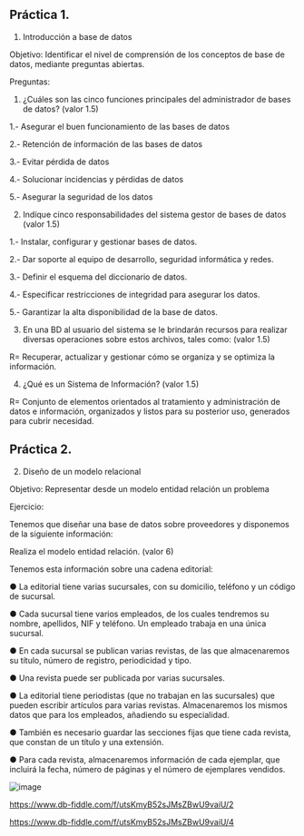 ## Práctica 1.

1. Introducción a base de datos

Objetivo: Identificar el nivel de comprensión de los conceptos de base de datos,
mediante preguntas abiertas.
 
Preguntas:

1. ¿Cuáles son las cinco funciones principales del administrador de bases de datos?
(valor 1.5)


1.- Asegurar el buen funcionamiento de las bases de datos

2.- Retención de información de las bases de datos

3.- Evitar pérdida de datos

4.- Solucionar incidencias y pérdidas de datos

5.- Asegurar la seguridad de los datos


2. Indíque cinco responsabilidades del sistema gestor de bases de datos (valor 1.5)

1.- Instalar, configurar y gestionar bases de datos.

2.- Dar soporte al equipo de desarrollo, seguridad informática y redes.

3.- Definir el esquema del diccionario de datos.

4.- Especificar restricciones de integridad para asegurar los datos.

5.- Garantizar la alta disponibilidad de la base de datos.

3. En una BD al usuario del sistema se le brindarán recursos para realizar diversas
operaciones sobre estos archivos, tales como: (valor 1.5)

R= Recuperar, actualizar y gestionar cómo se organiza y se optimiza la información.

4. ¿Qué es un Sistema de Información? (valor 1.5)

R= Conjunto de elementos orientados al tratamiento y administración de datos e información, organizados y listos para su posterior uso, generados para cubrir necesidad.

## Práctica 2.

2. Diseño de un modelo relacional

Objetivo: Representar desde un modelo entidad relación un problema


Ejercicio:

Tenemos que diseñar una base de datos sobre proveedores y disponemos de la siguiente
información:

Realiza el modelo entidad relación. (valor 6)

Tenemos esta información sobre una cadena editorial:

● La editorial tiene varias sucursales, con su domicilio, teléfono y un código de
sucursal.

● Cada sucursal tiene varios empleados, de los cuales tendremos su nombre,
apellidos, NIF y teléfono. Un empleado trabaja en una única sucursal.

● En cada sucursal se publican varias revistas, de las que almacenaremos su título,
número de registro, periodicidad y tipo.

● Una revista puede ser publicada por varias sucursales.

● La editorial tiene periodistas (que no trabajan en las sucursales) que pueden
escribir artículos para varias revistas. Almacenaremos los mismos datos que para
los empleados, añadiendo su especialidad.

● También es necesario guardar las secciones fijas que tiene cada revista, que
constan de un título y una extensión.

● Para cada revista, almacenaremos información de cada ejemplar, que incluirá la
fecha, número de páginas y el número de ejemplares vendidos.

![image](https://user-images.githubusercontent.com/101414787/169559952-6b07b45a-c591-406b-9ad8-5b372b1628b0.png)

https://www.db-fiddle.com/f/utsKmyB52sJMsZBwU9vaiU/2


https://www.db-fiddle.com/f/utsKmyB52sJMsZBwU9vaiU/4



